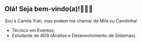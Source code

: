 ## Olá! Seja bem-vindo(a)!🌷🍰🍡

Sou a Camila Yuki, mas podem me chamar de Mila ou Camilinha!

- Técnico em Eventos;
- Estudante de ADS (Análise e Desenvolvimento de Sistemas).
